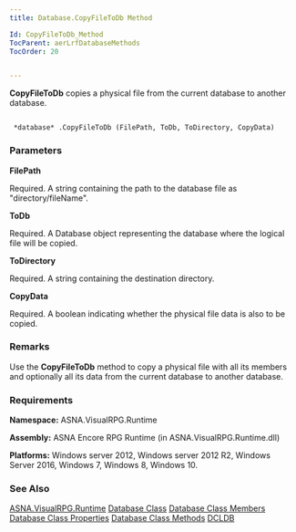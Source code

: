 ```yaml
---
title: Database.CopyFileToDb Method

Id: CopyFileToDb_Method
TocParent: aerLrfDatabaseMethods
TocOrder: 20


---
```


**CopyFileToDb** copies a physical file from the current database to another database. 

```

 *database* .CopyFileToDb (FilePath, ToDb, ToDirectory, CopyData)
```

### Parameters

**FilePath** 

Required.  A string containing the path to the database file
                as "directory/fileName".


**ToDb** 

Required.  A Database object representing the database where the logical file
                will be copied.


**ToDirectory** 

Required.  A string containing the destination
                directory.


**CopyData** 

Required.  A boolean indicating whether the
                physical file data is also to be copied.


### Remarks
Use the **CopyFileToDb** method to copy a physical file with all its members and optionally all its data from the current database to another database. 

### Requirements
**Namespace:** ASNA.VisualRPG.Runtime 

**Assembly:** ASNA Encore RPG Runtime (in ASNA.VisualRPG.Runtime.dll) 

**Platforms:** Windows server 2012, Windows server 2012 R2, Windows Server 2016, Windows 7, Windows 8, Windows 10. 

### See Also
[ASNA.VisualRPG.Runtime](aerLrfRuntimeNamespace.html)
[Database Class](aerLrfDatabaseClass.html)
[Database Class Members](aerLrfDatabaseMembers.html)
[Database Class Properties](aerLrfDatabasePropertiesMain.html)
[Database Class Methods](aerLrfDatabaseMethods.html)
[DCLDB](DCLDB.html) 
